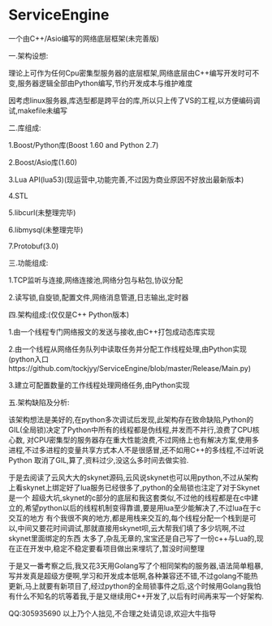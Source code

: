 # ServiceEngine
一个由C++/Asio编写的网络底层框架(未完善版)

一.架构设想:

理论上可作为任何Cpu密集型服务器的底层框架,网络底层由C++编写开发时可不变,服务器逻辑全部由Python编写,节约开发成本与维护难度

因考虑linux服务器,库选型都是跨平台的库,所以只上传了VS的工程,以方便编码调试,makefile未编写

二.库组成:

1.Boost/Python库(Boost 1.60 and Python 2.7)

2.Boost/Asio库(1.60)

3.Lua API(lua53)(现运营中,功能完善,不过因为商业原因不好放出最新版本)

4.STL

5.libcurl(未整理完毕)

6.libmysql(未整理完毕)

7.Protobuf(3.0)

三.功能组成:

1.TCP监听与连接,网络连接池,网络分包与粘包,协议分配

2.读写锁,自旋锁,配置文件,网络消息管道,日志输出,定时器

四.架构组成:(仅仅是C++ Python版本)

1.由一个线程专门网络报文的发送与接收,由C++打包成动态库实现

2.由一个线程从网络任务队列中读取任务并分配工作线程处理,由Python实现
(python入口https://github.com/tockjyy/ServiceEngine/blob/master/Release/Main.py)

3.建立可配置数量的工作线程处理网络任务,由Python实现

五.架构缺陷及分析:

该架构想法是美好的,在python多次调试后发现,此架构存在致命缺陷,Python的GIL(全局锁)决定了Python中所有的线程都是伪线程,并发而不并行,浪费了CPU核心数,
对CPU密集型的服务器存在重大性能浪费,不过网络上也有解决方案,使用多进程,不过多进程的变量共享方式本人不是很感冒,还不如用C++的多线程,不过听说Python
取消了GIL,算了,资料过少,没这么多时间去做实验.

于是去阅读了云风大大的skynet源码,云风说skynet也可以用python,不过从架构上看skynet上绑定好了lua服务已经很多了,python的全局锁也注定了对于Skynet是一个
超级大坑,skynet的c部分的底层和我这套类似,不过他的线程都是在c中建立的,希望python以后的线程机制变得靠谱,要是用lua至少能解决了,不过lua在于c交互的地方
有个我很不爽的地方,都是用栈来交互的,每个线程分配一个栈到是可以,中间又要花时间调试,那就直接用skynet呗,云大帮我们填了多少坑啊,不过skynet里面绑定的东西
太多了,杂乱无章的,宝宝还是自己写了一份c++与Lua的,现在正在开发中,稳定不稳定要看项目做出来埋坑了,暂没时间整理

于是又一番考察之后,我又花3天用Golang写了个相同架构的服务器,语法简单粗暴,写并发真是超级方便啊,学习和开发成本低啊,各种兼容还不错,不过golang不能热更新,马上就要有新项目了,经过python的全局锁事件之后,这个时候用Golang我怕有什么不知名的坑等着我,于是又继续用C++开发了,以后有时间再来写一个好架构.

QQ:305935690 以上乃个人拙见,不合理之处请见谅,欢迎大牛指导



